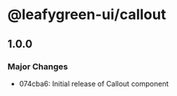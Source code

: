 # @leafygreen-ui/callout

## 1.0.0

### Major Changes

- 074cba6: Initial release of Callout component
